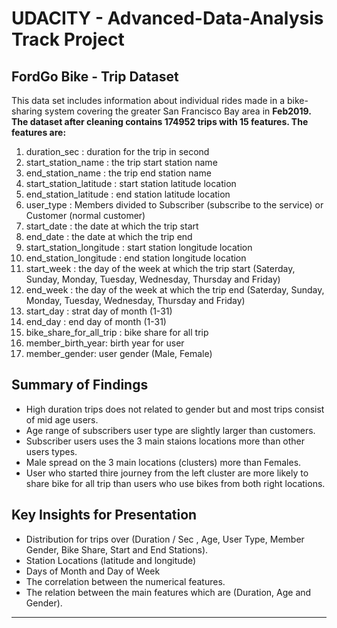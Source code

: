# UDACITY - Advanced-Data-Analysis Track Project

## FordGo Bike - Trip Dataset

This data set includes information about individual rides made in a bike-sharing system covering the greater San Francisco Bay area in **Feb2019.**
**The dataset after cleaning contains 174952 trips with 15 features. The features are:**
1. duration_sec : duration for the trip in second
2. start_station_name : the trip start station name
3. end_station_name : the trip end station name
4. start_station_latitude : start station latitude location
5. end_station_latitude : end station latitude location
6. user_type : Members divided to Subscriber (subscribe to the service) or Customer (normal customer)
7. start_date : the date at which the trip start
8. end_date : the date at which the trip end
9. start_station_longitude : start station longitude location
10. end_station_longitude : end station longitude location
11. start_week : the day of the week at which the trip start (Saterday, Sunday, Monday, Tuesday, Wednesday, Thursday and Friday)
12. end_week : the day of the week at which the trip end (Saterday, Sunday, Monday, Tuesday, Wednesday, Thursday and Friday)
13. start_day : strat day of month (1-31)
14. end_day : end day of month (1-31)
15. bike_share_for_all_trip : bike share for all trip
16. member_birth_year: birth year for user
17. member_gender: user gender (Male, Female)

## Summary of Findings
* High duration trips does not related to gender but and most trips consist of mid age users.
* Age range of subscribers user type are slightly larger than customers.
* Subscriber users uses the 3 main staions locations more than other users types.
* Male spread on the 3 main locations (clusters) more than Females.
* User who started thire journey from the left cluster are more likely to share bike for all trip than users who use bikes from both right locations.

## Key Insights for Presentation

* Distribution for trips over (Duration / Sec , Age, User Type, Member Gender, Bike Share, Start and End Stations).
* Station Locations (latitude and longitude)
* Days of Month and Day of Week
* The correlation between the numerical features.
* The relation between the main features which are (Duration, Age and Gender).

<hr>
